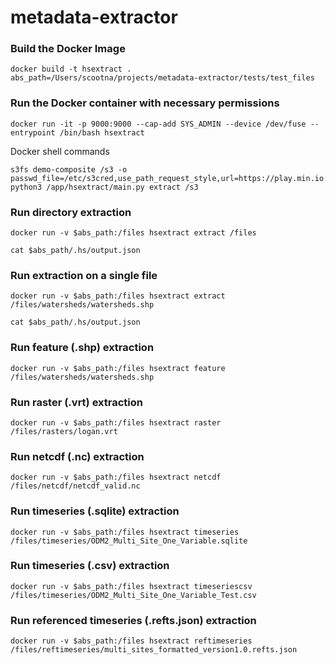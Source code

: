 # metadata-extractor

### Build the Docker Image
```shell
docker build -t hsextract .
abs_path=/Users/scootna/projects/metadata-extractor/tests/test_files
```

### Run the Docker container with necessary permissions
```shell
docker run -it -p 9000:9000 --cap-add SYS_ADMIN --device /dev/fuse --entrypoint /bin/bash hsextract
```

Docker shell commands
```shell
s3fs demo-composite /s3 -o passwd_file=/etc/s3cred,use_path_request_style,url=https://play.min.io:9000
python3 /app/hsextract/main.py extract /s3
```

### Run directory extraction
```shell
docker run -v $abs_path:/files hsextract extract /files

cat $abs_path/.hs/output.json
```

### Run extraction on a single file
```shell
docker run -v $abs_path:/files hsextract extract /files/watersheds/watersheds.shp

cat $abs_path/.hs/output.json
```

### Run feature (.shp) extraction
```shell
docker run -v $abs_path:/files hsextract feature /files/watersheds/watersheds.shp
```

### Run raster (.vrt) extraction
```shell
docker run -v $abs_path:/files hsextract raster /files/rasters/logan.vrt
```

### Run netcdf (.nc) extraction
```shell
docker run -v $abs_path:/files hsextract netcdf /files/netcdf/netcdf_valid.nc
```

### Run timeseries (.sqlite) extraction
```shell
docker run -v $abs_path:/files hsextract timeseries /files/timeseries/ODM2_Multi_Site_One_Variable.sqlite
```

### Run timeseries (.csv) extraction
```shell
docker run -v $abs_path:/files hsextract timeseriescsv /files/timeseries/ODM2_Multi_Site_One_Variable_Test.csv
```

### Run referenced timeseries (.refts.json) extraction
```shell
docker run -v $abs_path:/files hsextract reftimeseries /files/reftimeseries/multi_sites_formatted_version1.0.refts.json
```

